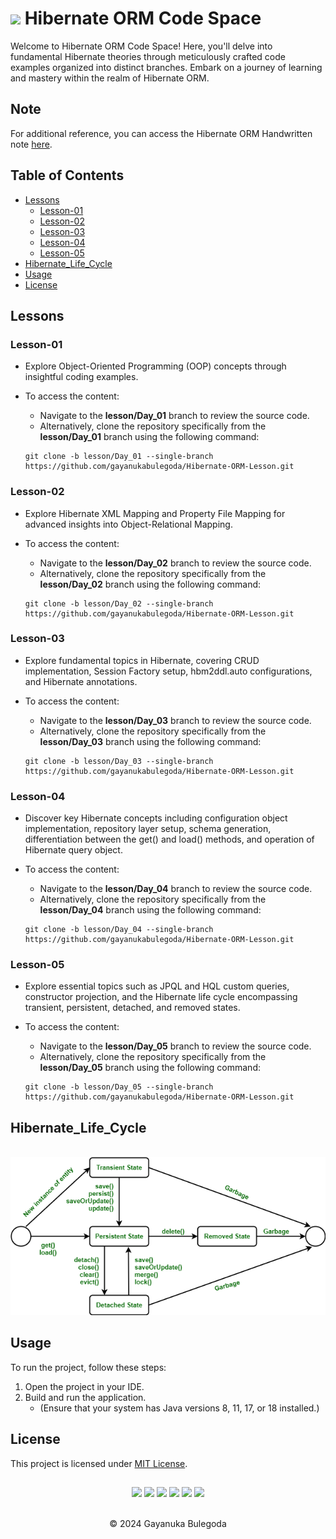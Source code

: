 # <img src="https://media2.giphy.com/media/QssGEmpkyEOhBCb7e1/giphy.gif?cid=ecf05e47a0n3gi1bfqntqmob8g9aid1oyj2wr3ds3mg700bl&rid=giphy.gif" width="65px"> Hibernate ORM Code Space

<p>
  Welcome to Hibernate ORM Code Space! 
  Here, you'll delve into fundamental Hibernate theories through meticulously crafted code examples organized into distinct branches. 
  Embark on a journey of learning and mastery within the realm of Hibernate ORM.
</p>

## Note

For additional reference, you can access the Hibernate ORM Handwritten note [here](https://drive.google.com/file/d/1S-aO8EgzY5JS6avOdYp11eSFxRCalP7p/view?usp=sharing).

## Table of Contents

- [Lessons](#Lessons)
  - [Lesson-01](#Lesson-01)
  - [Lesson-02](#Lesson-02)
  - [Lesson-03](#Lesson-03)
  - [Lesson-04](#Lesson-04)
  - [Lesson-05](#Lesson-05)
- [Hibernate_Life_Cycle](#Hibernate_Life_Cycle)
- [Usage](#Usage)
- [License](#license)

## Lessons

### Lesson-01

<ul>
  <li>Explore Object-Oriented Programming (OOP) concepts through insightful coding examples.</li>
  <li>
    <p>To access the content:</p>
    <ul>
      <li>Navigate to the <strong>lesson/Day_01</strong> branch to review the source code.</li>
      <li>Alternatively, clone the repository specifically from the <strong>lesson/Day_01</strong> branch using the following command:</li>
    </ul>
    <pre><code>git clone -b lesson/Day_01 --single-branch https://github.com/gayanukabulegoda/Hibernate-ORM-Lesson.git</code></pre>
  </li>
</ul>

### Lesson-02

<ul>
  <li>Explore Hibernate XML Mapping and Property File Mapping for advanced insights into Object-Relational Mapping.</li>
  <li>
    <p>To access the content:</p>
    <ul>
      <li>Navigate to the <strong>lesson/Day_02</strong> branch to review the source code.</li>
      <li>Alternatively, clone the repository specifically from the <strong>lesson/Day_02</strong> branch using the following command:</li>
    </ul>
    <pre><code>git clone -b lesson/Day_02 --single-branch https://github.com/gayanukabulegoda/Hibernate-ORM-Lesson.git</code></pre>
  </li>
</ul>

### Lesson-03

<ul>
  <li>Explore fundamental topics in Hibernate, covering CRUD implementation, Session Factory setup, hbm2ddl.auto configurations, and Hibernate annotations.</li>
  <li>
    <p>To access the content:</p>
    <ul>
      <li>Navigate to the <strong>lesson/Day_03</strong> branch to review the source code.</li>
      <li>Alternatively, clone the repository specifically from the <strong>lesson/Day_03</strong> branch using the following command:</li>
    </ul>
    <pre><code>git clone -b lesson/Day_03 --single-branch https://github.com/gayanukabulegoda/Hibernate-ORM-Lesson.git</code></pre>
  </li>
</ul>

### Lesson-04

<ul>
  <li>
    Discover key Hibernate concepts including configuration object implementation, 
    repository layer setup, schema generation, differentiation between the get() and load() methods, 
    and operation of Hibernate query object.
  </li>
  <li>
    <p>To access the content:</p>
    <ul>
      <li>Navigate to the <strong>lesson/Day_04</strong> branch to review the source code.</li>
      <li>Alternatively, clone the repository specifically from the <strong>lesson/Day_04</strong> branch using the following command:</li>
    </ul>
    <pre><code>git clone -b lesson/Day_04 --single-branch https://github.com/gayanukabulegoda/Hibernate-ORM-Lesson.git</code></pre>
  </li>
</ul>

### Lesson-05

<ul>
  <li>
    Explore essential topics such as JPQL and HQL custom queries, constructor projection, 
    and the Hibernate life cycle encompassing transient, persistent, detached, and removed states.
  </li>
  <li>
    <p>To access the content:</p>
    <ul>
      <li>Navigate to the <strong>lesson/Day_05</strong> branch to review the source code.</li>
      <li>Alternatively, clone the repository specifically from the <strong>lesson/Day_05</strong> branch using the following command:</li>
    </ul>
    <pre><code>git clone -b lesson/Day_05 --single-branch https://github.com/gayanukabulegoda/Hibernate-ORM-Lesson.git</code></pre>
  </li>
</ul>

## Hibernate_Life_Cycle

<br>
<img src="hibernateLifeCycle/HibernateLifecycle.png" alt="drawing"/>

## Usage

<p>To run the project, follow these steps:</p>
<ol>
  <li>Open the project in your IDE.</li>
  <li>
    Build and run the application.
    <ul>
      <li>(Ensure that your system has Java versions 8, 11, 17, or 18 installed.)</li>
    </ul>
  </li>
</ol>

## License

This project is licensed under [MIT License](LICENSE).

##
<div align="center">
<a href="https://github.com/gayanukabulegoda" target="_blank"><img src = "https://img.shields.io/badge/GitHub-100000?style=for-the-badge&logo=github&logoColor=white"></a>
<a href="https://git-scm.com/" target="_blank"><img src = "https://img.shields.io/badge/Git-100000?style=for-the-badge&logo=git&logoColor=white"></a>
<a href="https://jdk.java.net/java-se-ri/11-MR2" target="_blank"><img src = "https://img.shields.io/badge/Java-100000?style=for-the-badge&logo=openjdk&logoColor=white"></a>
<a href="https://hibernate.org/orm/releases/5.6/" target="_blank"><img src = "https://img.shields.io/badge/Hibernate-100000?style=for-the-badge&logo=Hibernate&logoColor=white"></a>
<a href="https://www.jetbrains.com/idea/download/?section=linux" target="_blank"><img src = "https://img.shields.io/badge/Intellij Idea-100000?style=for-the-badge&logo=intellij%20idea&logoColor=white"></a>
<a href="https://linuxmint.com/download_all.php" target="_blank"><img src = "https://img.shields.io/badge/Linux_Mint-100000?style=for-the-badge&logo=linux-mint&logoColor=white"></a>
</div> <br>
<p align="center">
  &copy; 2024 Gayanuka Bulegoda
</p>
